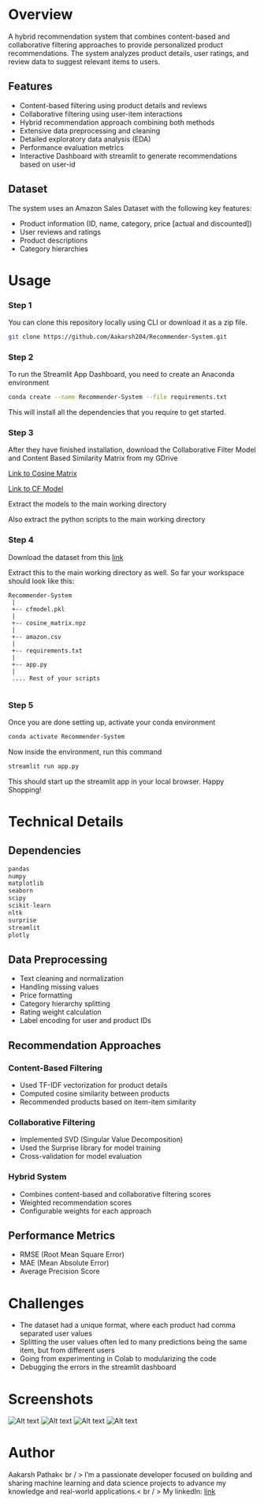 # Overview
A hybrid recommendation system that combines content-based and collaborative filtering approaches to provide personalized product recommendations. The system analyzes product details, user ratings, and review data to suggest relevant items to users.
## Features
- Content-based filtering using product details and reviews
- Collaborative filtering using user-item interactions
- Hybrid recommendation approach combining both methods
- Extensive data preprocessing and cleaning
- Detailed exploratory data analysis (EDA)
- Performance evaluation metrics
- Interactive Dashboard with streamlit to generate recommendations based on user-id

## Dataset
The system uses an Amazon Sales Dataset with the following key features:
- Product information (ID, name, category, price [actual and discounted])
- User reviews and ratings
- Product descriptions
- Category hierarchies

# Usage
### Step 1
You can clone this repository locally using CLI or download it as a zip file.
```bash
git clone https://github.com/Aakarsh204/Recommender-System.git
```
### Step 2
To run the Streamlit App Dashboard, you need to create an Anaconda environment
```bash
conda create --name Recommender-System --file requirements.txt
```
This will install all the dependencies that you require to get started.
### Step 3
After they have finished installation, download the Collaborative Filter Model and Content Based Similarity Matrix from my GDrive

[Link to Cosine Matrix](https://drive.google.com/file/d/1p0amjkWk1sLZMDGaWbb-e4X8jxUZIFjL/view?usp=drive_link)

[Link to CF Model](https://drive.google.com/file/d/1HbEL57Lw5DL3Ug-gckgjqvllQutZZSWP/view?usp=drive_link)

Extract the models to the main working directory

Also extract the python scripts to the main working directory
### Step 4
Download the dataset from this [link](https://www.kaggle.com/datasets/karkavelrajaj/amazon-sales-dataset)

Extract this to the main working directory as well. So far your workspace should look like this:
```
Recommender-System
 |
 +-- cfmodel.pkl
 |    
 +-- cosine_matrix.npz
 |    
 +-- amazon.csv
 |    
 +-- requirements.txt
 |    
 +-- app.py
 |
 .... Rest of your scripts
                  
```
### Step 5
Once you are done setting up, activate your conda environment
```bash
conda activate Recommender-System
```
Now inside the environment, run this command
```bash
streamlit run app.py
```
This should start up the streamlit app in your local browser.
Happy Shopping!

# Technical Details

## Dependencies
```python
pandas
numpy
matplotlib
seaborn
scipy
scikit-learn
nltk
surprise
streamlit
plotly
```

## Data Preprocessing
- Text cleaning and normalization
- Handling missing values
- Price formatting
- Category hierarchy splitting
- Rating weight calculation
- Label encoding for user and product IDs

## Recommendation Approaches

### Content-Based Filtering
- Used TF-IDF vectorization for product details
- Computed cosine similarity between products
- Recommended products based on item-item similarity

### Collaborative Filtering
- Implemented SVD (Singular Value Decomposition)
- Used the Surprise library for model training
- Cross-validation for model evaluation

### Hybrid System
- Combines content-based and collaborative filtering scores
- Weighted recommendation scores
- Configurable weights for each approach

## Performance Metrics
- RMSE (Root Mean Square Error)
- MAE (Mean Absolute Error)
- Average Precision Score

# Challenges
- The dataset had a unique format, where each product had comma separated user values
- Splitting the user values often led to many predictions being the same item, but from different users
- Going from experimenting in Colab to modularizing the code
- Debugging the errors in the streamlit dashboard

# Screenshots
![Alt text](Screenshots/Dashboard.png)
![Alt text](Screenshots/Recs.png)
![Alt text](Screenshots/Slider.png)
![Alt text](Screenshots/Analytics.png)

# Author
Aakarsh Pathak< br / >
I’m a passionate developer focused on building and sharing machine learning and data science projects to advance my knowledge and real-world applications.< br / >
My linkedIn: [link](https://www.linkedin.com/in/aakarsh204/)